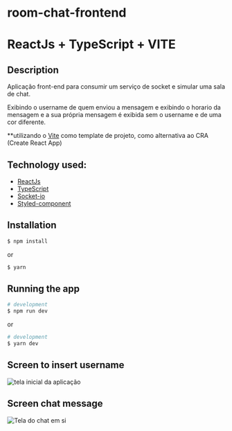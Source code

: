 # room-chat-frontend

# ReactJs + TypeScript + VITE


## Description


Aplicação front-end para consumir um serviço de socket e simular uma sala de chat.

Exibindo o username de quem enviou a mensagem e exibindo o horario da mensagem e a sua própria mensagem é exibida sem o username e de uma cor diferente.

**utilizando o [Vite](https://vitejs.dev/guide/#scaffolding-your-first-vite-project) como template de projeto, como alternativa ao CRA (Create React App)

## Technology used:

- [ReactJs](https://reactjs.org/)
- [TypeScript](https://www.typescriptlang.org/docs/)
- [Socket-io](https://socket.io/docs/v3/client-initialization/)
- [Styled-component](https://styled-components.com/docs/basics#getting-started)

## Installation

```bash
$ npm install
```
or

```bash
$ yarn
```

## Running the app

```bash
# development
$ npm run dev
```
or

```bash
# development
$ yarn dev
```


## Screen to insert username

<img src="https://user-images.githubusercontent.com/72774408/173962543-768dd5e1-b1aa-4a62-971f-07830d1f3906.png" alt="tela inicial da aplicação" />

## Screen chat message

<img src="https://user-images.githubusercontent.com/72774408/173962775-15ab8f70-6141-43db-a940-0aac2d9a6f7e.png" alt="Tela do chat em si" />
